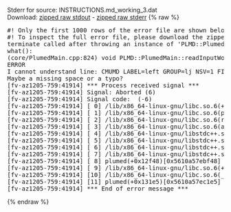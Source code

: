 Stderr for source:  INSTRUCTIONS.md_working_3.dat   
Download: [zipped raw stdout](INSTRUCTIONS.md_working_3.dat.plumed.stdout.txt.zip) - [zipped raw stderr](INSTRUCTIONS.md_working_3.dat.plumed.stderr.txt.zip) 
{% raw %}
<pre>
#! Only the first 1000 rows of the error file are shown below
#! To inspect the full error file, please download the zipped raw stderr file above
terminate called after throwing an instance of 'PLMD::Plumed::ExceptionError'
what():
(core/PlumedMain.cpp:824) void PLMD::PlumedMain::readInputWords(const std::vector<std::__cxx11::basic_string<char> >&)
ERROR
I cannot understand line: CMUMD LABEL=left GROUP=lj NSV=1 FIXED=0.5 DCR=0.25 CRSIZE=0.1 WF=0.0001 ASYMM=-1 NINT=0.1 NZ=291
Maybe a missing space or a typo?
[fv-az1205-759:41914] *** Process received signal ***
[fv-az1205-759:41914] Signal: Aborted (6)
[fv-az1205-759:41914] Signal code:  (-6)
[fv-az1205-759:41914] [ 0] /lib/x86_64-linux-gnu/libc.so.6(+0x42520)[0x7f9246042520]
[fv-az1205-759:41914] [ 1] /lib/x86_64-linux-gnu/libc.so.6(pthread_kill+0x12c)[0x7f92460969fc]
[fv-az1205-759:41914] [ 2] /lib/x86_64-linux-gnu/libc.so.6(raise+0x16)[0x7f9246042476]
[fv-az1205-759:41914] [ 3] /lib/x86_64-linux-gnu/libc.so.6(abort+0xd3)[0x7f92460287f3]
[fv-az1205-759:41914] [ 4] /lib/x86_64-linux-gnu/libstdc++.so.6(+0xa2b9e)[0x7f92464a2b9e]
[fv-az1205-759:41914] [ 5] /lib/x86_64-linux-gnu/libstdc++.so.6(+0xae20c)[0x7f92464ae20c]
[fv-az1205-759:41914] [ 6] /lib/x86_64-linux-gnu/libstdc++.so.6(+0xae277)[0x7f92464ae277]
[fv-az1205-759:41914] [ 7] /lib/x86_64-linux-gnu/libstdc++.so.6(__cxa_rethrow+0x4b)[0x7f92464ae52b]
[fv-az1205-759:41914] [ 8] plumed(+0x12f48)[0x5610a57ebf48]
[fv-az1205-759:41914] [ 9] /lib/x86_64-linux-gnu/libc.so.6(+0x29d90)[0x7f9246029d90]
[fv-az1205-759:41914] [10] /lib/x86_64-linux-gnu/libc.so.6(__libc_start_main+0x80)[0x7f9246029e40]
[fv-az1205-759:41914] [11] plumed(+0x131e5)[0x5610a57ec1e5]
[fv-az1205-759:41914] *** End of error message ***
</pre>
{% endraw %}
